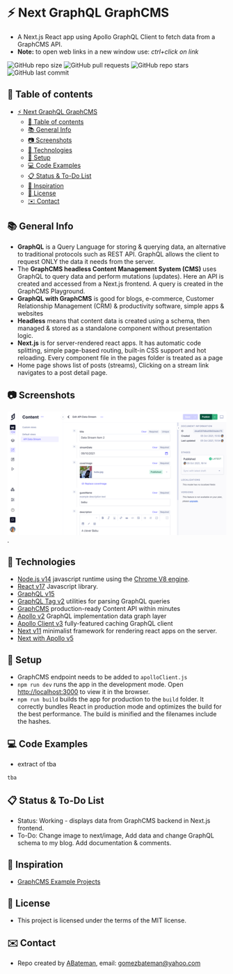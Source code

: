 # :zap: Next GraphQL GraphCMS

* A Next.js React app using Apollo GraphQL Client to fetch data from a GraphCMS API.
* **Note:** to open web links in a new window use: _ctrl+click on link_

![GitHub repo size](https://img.shields.io/github/repo-size/AndrewJBateman/next-graphql-graphcms?style=plastic)
![GitHub pull requests](https://img.shields.io/github/issues-pr/AndrewJBateman/next-graphql-graphcms?style=plastic)
![GitHub repo stars](https://img.shields.io/github/stars/AndrewJBateman/next-graphql-graphcms?style=plastic)
![GitHub last commit](https://img.shields.io/github/last-commit/AndrewJBateman/next-graphql-graphcms?style=plastic)

## :page_facing_up: Table of contents

* [:zap: Next GraphQL GraphCMS](#zap-next-graphql-graphcms)
  * [:page_facing_up: Table of contents](#page_facing_up-table-of-contents)
  * [:books: General Info](#books-general-info)
  * [:camera: Screenshots](#camera-screenshots)
  * [:signal_strength: Technologies](#signal_strength-technologies)
  * [:floppy_disk: Setup](#floppy_disk-setup)
  * [:computer: Code Examples](#computer-code-examples)
  * [:clipboard: Status & To-Do List](#clipboard-status--to-do-list)
  * [:clap: Inspiration](#clap-inspiration)
  * [:file_folder: License](#file_folder-license)
  * [:envelope: Contact](#envelope-contact)

## :books: General Info

* **GraphQL** is a Query Language for storing & querying data, an alternative to traditional protocols such as REST API. GraphQL allows the client to request ONLY the data it needs from the server.
* The **GraphCMS headless Content Management System (CMS)** uses GraphQL to query data and perform mutations (updates). Here an API is created and accessed from a Next.js frontend. A query is created in the GraphCMS Playground.
* **GraphQL with GraphCMS** is good for blogs, e-commerce, Customer Relationship Management (CRM) & productivity software, simple apps & websites
* **Headless** means that content data is created using a schema, then managed & stored as a standalone component without presentation logic.
* **Next.js** is for server-rendered react apps. It has automatic code splitting, simple page-based routing, built-in CSS support and hot reloading. Every component file in the pages folder is treated as a page
* Home page shows list of posts (streams), Clicking on a stream link navigates to a post detail page.

## :camera: Screenshots

![Example screenshot](./imgs/graphcms.png).

## :signal_strength: Technologies

* [Node.js v14](https://nodejs.org/) javascript runtime using the [Chrome V8 engine](https://v8.dev/).
* [React v17](https://reactjs.org/) Javascript library.
* [GraphQL v15](https://github.com/graphql/graphql-js)
* [GraphQL Tag v2](https://www.npmjs.com/package/graphql-tag) utilities for parsing GraphQL queries
* [GraphCMS](https://graphcms.com/) production-ready Content API within minutes
* [Apollo v2](https://www.apollographql.com/) GraphQL implementation data graph layer
* [Apollo Client v3](https://www.npmjs.com/package/apollo-client) fully-featured caching GraphQL client
* [Next v11](https://nextjs.org/) minimalist framework for rendering react apps on the server.
* [Next with Apollo v5](https://www.npmjs.com/package/next-with-apollo)

## :floppy_disk: Setup

* GraphCMS endpoint needs to be added to `apolloClient.js`
* `npm run dev` runs the app in the development mode. Open [http://localhost:3000](http://localhost:3000) to view it in the browser.
* `npm run build` builds the app for production to the `build` folder. It correctly bundles React in production mode and optimizes the build for the best performance. The build is minified and the filenames include the hashes.

## :computer: Code Examples

* extract of tba

```javascript
tba
```

## :clipboard: Status & To-Do List

* Status: Working - displays data from GraphCMS backend in Next.js frontend.
* To-Do: Change image to next/image, Add data and change GraphQL schema to my blog. Add documentation & comments.

## :clap: Inspiration

* [GraphCMS Example Projects](https://github.com/GraphCMS/graphcms-examples)

## :file_folder: License

* This project is licensed under the terms of the MIT license.

## :envelope: Contact

* Repo created by [ABateman](https://github.com/AndrewJBateman), email: gomezbateman@yahoo.com
